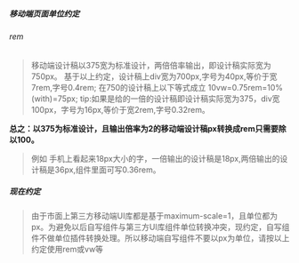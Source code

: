
##### 移动端页面单位约定
###### rem 
> 移动端设计稿以375宽为标准设计，两倍倍率输出，即设计稿实际宽为750px。
基于以上约定，设计稿上div宽为700px,字号为40px,等价于宽7rem,字号0.4rem;
在750的设计稿上以下等式成立
10vw=0.75rem=10%(with)=75px;
tip:如果是给的一倍的设计稿即设计稿实际宽为375，div宽100px，字号为16px,等价于宽2rem,字号0.32rem。

**总之：以375为标准设计，且输出倍率为2的移动端设计稿px转换成rem只需要除以100。**

>例如 手机上看起来18px大小的字，一倍输出的设计稿是18px,两倍输出的设计稿是36px,组件里面可写0.36rem。
##### 现在约定
>由于市面上第三方移动端UI库都是基于maximum-scale=1，且单位都为px。为避免以后自写组件与第三方UI库组件单位转换冲突，现约定，自写组件不做单位插件转换处理。所以移动端自写组件不要以px为单位，请按以上约定使用rem或vw等



